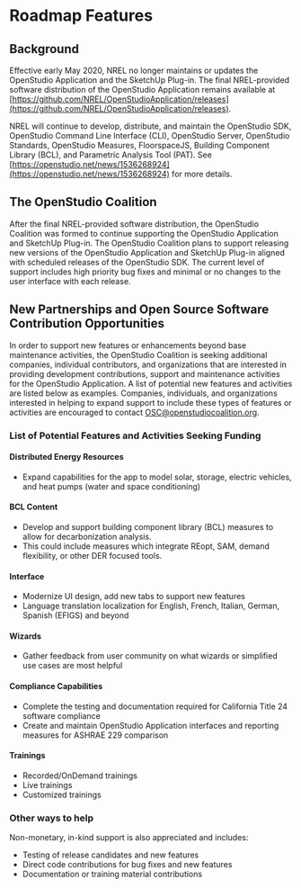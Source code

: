 <h1>Roadmap Features</h1>

## Background

Effective early May 2020, NREL no longer maintains or updates the OpenStudio Application and the SketchUp Plug-in. The final NREL-provided software distribution of the OpenStudio Application remains available at [https://github.com/NREL/OpenStudioApplication/releases](https://github.com/NREL/OpenStudioApplication/releases).

NREL will continue to develop, distribute, and maintain the OpenStudio SDK, OpenStudio Command Line Interface (CLI), OpenStudio Server, OpenStudio Standards, OpenStudio Measures, FloorspaceJS, Building Component Library (BCL), and Parametric Analysis Tool (PAT). See [https://openstudio.net/news/1536268924](https://openstudio.net/news/1536268924) for more details.

## The OpenStudio Coalition

After the final NREL-provided software distribution, the OpenStudio Coalition was formed to continue supporting the OpenStudio Application and SketchUp Plug-in. The OpenStudio Coalition plans to support releasing new versions of the OpenStudio Application and SketchUp Plug-in aligned with scheduled releases of the OpenStudio SDK.  The current level of support includes high priority bug fixes and minimal or no changes to the user interface with each release.

## New Partnerships and Open Source Software Contribution Opportunities

In order to support new features or enhancements beyond base maintenance activities, the OpenStudio Coalition is seeking additional companies, individual contributors, and organizations that are interested in providing development contributions, support and maintenance activities for the OpenStudio Application. A list of potential new features and activities are listed below as examples. Companies, individuals, and organizations interested in helping to expand support to include these types of features or activities are encouraged to contact [OSC@openstudiocoalition.org](mailto:OSC@openstudiocoalition.org).

### List of Potential Features and Activities Seeking Funding

#### Distributed Energy Resources
   - Expand capabilities for the app to model solar, storage, electric vehicles, and heat pumps (water and space conditioning)

#### BCL Content
   - Develop and support building component library (BCL) measures to allow for decarbonization analysis.
   - This could include measures which integrate REopt, SAM, demand flexibility, or other DER focused tools.

#### Interface
   - Modernize UI design, add new tabs to support new features
   - Language translation localization for English, French, Italian, German, Spanish (EFIGS) and beyond

#### Wizards
   - Gather feedback from user community on what wizards or simplified use cases are most helpful

#### Compliance Capabilities
   - Complete the testing and documentation required for California Title 24 software compliance
   - Create and maintain OpenStudio Application interfaces and reporting measures for ASHRAE 229 comparison

#### Trainings
   - Recorded/OnDemand trainings
   - Live trainings
   - Customized trainings

### Other ways to help
Non-monetary, in-kind support is also appreciated and includes:

   - Testing of release candidates and new features
   - Direct code contributions for bug fixes and new features
   - Documentation or training material contributions
